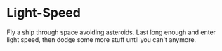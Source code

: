 # Light-Speed
Fly a ship through space avoiding asteroids.
Last long enough and enter light speed, 
then dodge some more stuff until you can't anymore.

